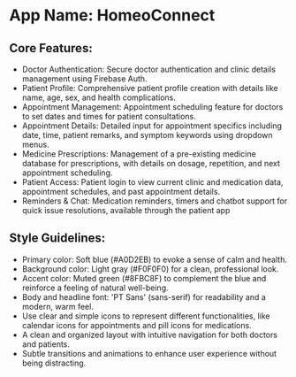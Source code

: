 # **App Name**: HomeoConnect

## Core Features:

- Doctor Authentication: Secure doctor authentication and clinic details management using Firebase Auth.
- Patient Profile: Comprehensive patient profile creation with details like name, age, sex, and health complications.
- Appointment Management: Appointment scheduling feature for doctors to set dates and times for patient consultations.
- Appointment Details: Detailed input for appointment specifics including date, time, patient remarks, and symptom keywords using dropdown menus.
- Medicine Prescriptions: Management of a pre-existing medicine database for prescriptions, with details on dosage, repetition, and next appointment scheduling.
- Patient Access: Patient login to view current clinic and medication data, appointment schedules, and past appointment details.
- Reminders & Chat: Medication reminders, timers and chatbot support for quick issue resolutions, available through the patient app

## Style Guidelines:

- Primary color: Soft blue (#A0D2EB) to evoke a sense of calm and health.
- Background color: Light gray (#F0F0F0) for a clean, professional look.
- Accent color: Muted green (#8FBC8F) to complement the blue and reinforce a feeling of natural well-being.
- Body and headline font: 'PT Sans' (sans-serif) for readability and a modern, warm feel.
- Use clear and simple icons to represent different functionalities, like calendar icons for appointments and pill icons for medications.
- A clean and organized layout with intuitive navigation for both doctors and patients.
- Subtle transitions and animations to enhance user experience without being distracting.